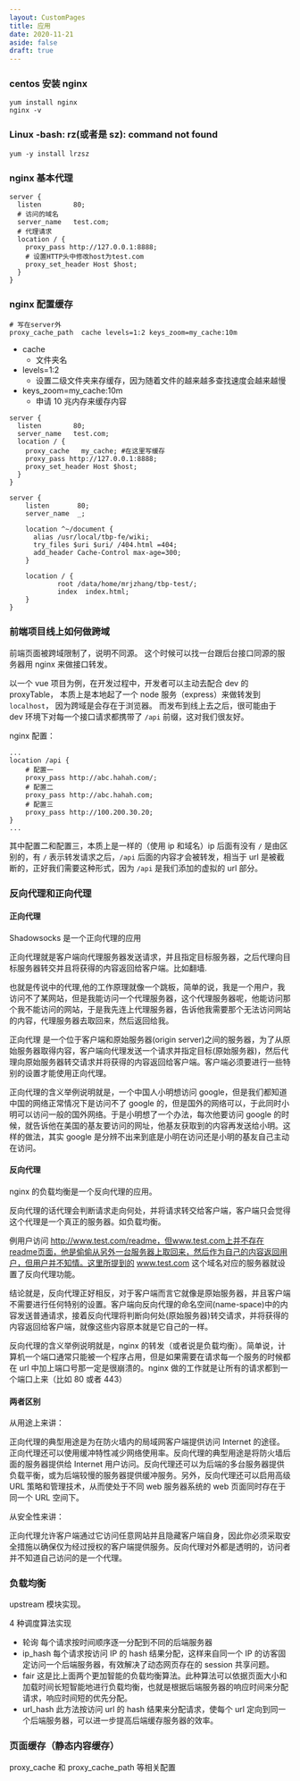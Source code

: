 ```yaml
---
layout: CustomPages
title: 应用
date: 2020-11-21
aside: false
draft: true
---
```


### centos 安装 nginx

```
yum install nginx
nginx -v
```

### Linux -bash: rz(或者是 sz): command not found

```
yum -y install lrzsz
```

### nginx 基本代理

```
server {
  listen        80;
  # 访问的域名
  server_name   test.com;
  # 代理请求
  location / {
    proxy_pass http://127.0.0.1:8888;
    # 设置HTTP头中修改host为test.com
    proxy_set_header Host $host;
  }
}
```

### nginx 配置缓存

```shell
# 写在server外
proxy_cache_path  cache levels=1:2 keys_zoom=my_cache:10m
```

- cache
  - 文件夹名
- levels=1:2
  - 设置二级文件夹来存缓存，因为随着文件的越来越多查找速度会越来越慢
- keys_zoom=my_cache:10m
  - 申请 10 兆内存来缓存内容

```shell
server {
  listen        80;
  server_name   test.com;
  location / {
    proxy_cache   my_cache; #在这里写缓存
    proxy_pass http://127.0.0.1:8888;
    proxy_set_header Host $host;
  }
}
```

```shell
server {
    listen       80;
    server_name  _;

    location ^~/document {
      alias /usr/local/tbp-fe/wiki;
      try_files $uri $uri/ /404.html =404;
      add_header Cache-Control max-age=300;
    }

    location / {
            root /data/home/mrjzhang/tbp-test/;
            index  index.html;
    }
}
```

### 前端项目线上如何做跨域

前端页面被跨域限制了，说明不同源。 这个时候可以找一台跟后台接口同源的服务器用 nginx 来做接口转发。

以一个 vue 项目为例，在开发过程中，开发者可以主动去配合 dev 的 proxyTable， 本质上是本地起了一个 node 服务（express）来做转发到 `localhost`， 因为跨域是会存在于浏览器。 而发布到线上去之后，很可能由于 dev 环境下对每一个接口请求都携带了 `/api` 前缀，这对我们很友好。

nginx 配置：

```
...
location /api {
	# 配置一
	proxy_pass http://abc.hahah.com/;
	# 配置二
	proxy_pass http://abc.hahah.com;
	# 配置三
	proxy_pass http://100.200.30.20;
}
...

```

其中配置二和配置三，本质上是一样的（使用 ip 和域名）ip 后面有没有 `/` 是由区别的，有 `/` 表示转发请求之后，`/api` 后面的内容才会被转发，相当于 url 是被截断的，正好我们需要这种形式，因为 `/api` 是我们添加的虚拟的 url 部分。

### 反向代理和正向代理

#### 正向代理

Shadowsocks 是一个正向代理的应用

正向代理就是客户端向代理服务器发送请求，并且指定目标服务器，之后代理向目标服务器转交并且将获得的内容返回给客户端。比如翻墙.

也就是传说中的代理,他的工作原理就像一个跳板，简单的说，我是一个用户，我访问不了某网站，但是我能访问一个代理服务器，这个代理服务器呢，他能访问那个我不能访问的网站，于是我先连上代理服务器，告诉他我需要那个无法访问网站的内容，代理服务器去取回来，然后返回给我。

正向代理 是一个位于客户端和原始服务器(origin server)之间的服务器，为了从原始服务器取得内容，客户端向代理发送一个请求并指定目标(原始服务器)，然后代理向原始服务器转交请求并将获得的内容返回给客户端。客户端必须要进行一些特别的设置才能使用正向代理。

正向代理的含义举例说明就是，一个中国人小明想访问 google，但是我们都知道中国的网络正常情况下是访问不了 google 的，但是国外的网络可以，于此同时小明可以访问一般的国外网络。于是小明想了一个办法，每次他要访问 google 的时候，就告诉他在美国的基友要访问的网址，他基友获取到的内容再发送给小明。这样的做法，其实 google 是分辨不出来到底是小明在访问还是小明的基友自己主动在访问。

#### 反向代理

nginx 的负载均衡是一个反向代理的应用。

反向代理的话代理会判断请求走向何处，并将请求转交给客户端，客户端只会觉得这个代理是一个真正的服务器。如负载均衡。

例用户访问 http://www.test.com/readme，但www.test.com上并不存在readme页面，他是偷偷从另外一台服务器上取回来，然后作为自己的内容返回用户，但用户并不知情。这里所提到的 www.test.com 这个域名对应的服务器就设置了反向代理功能。

结论就是，反向代理正好相反，对于客户端而言它就像是原始服务器，并且客户端不需要进行任何特别的设置。客户端向反向代理的命名空间(name-space)中的内容发送普通请求，接着反向代理将判断向何处(原始服务器)转交请求，并将获得的内容返回给客户端，就像这些内容原本就是它自己的一样。

反向代理的含义举例说明就是，nginx 的转发（或者说是负载均衡）。简单说，计算机一个端口通常只能被一个程序占用，但是如果需要在请求每一个服务的时候都在 url 中加上端口号那一定是很崩溃的。nginx 做的工作就是让所有的请求都到一个端口上来（比如 80 或者 443）

#### 两者区别

从用途上来讲：

正向代理的典型用途是为在防火墙内的局域网客户端提供访问 Internet 的途径。正向代理还可以使用缓冲特性减少网络使用率。反向代理的典型用途是将防火墙后面的服务器提供给 Internet 用户访问。反向代理还可以为后端的多台服务器提供负载平衡，或为后端较慢的服务器提供缓冲服务。另外，反向代理还可以启用高级 URL 策略和管理技术，从而使处于不同 web 服务器系统的 web 页面同时存在于同一个 URL 空间下。

从安全性来讲：

正向代理允许客户端通过它访问任意网站并且隐藏客户端自身，因此你必须采取安全措施以确保仅为经过授权的客户端提供服务。反向代理对外都是透明的，访问者并不知道自己访问的是一个代理。

### 负载均衡

upstream 模块实现。

4 种调度算法实现

- 轮询 每个请求按时间顺序逐一分配到不同的后端服务器
- ip_hash 每个请求按访问 IP 的 hash 结果分配，这样来自同一个 IP 的访客固定访问一个后端服务器，有效解决了动态网页存在的 session 共享问题。
- fair 这是比上面两个更加智能的负载均衡算法。此种算法可以依据页面大小和加载时间长短智能地进行负载均衡，也就是根据后端服务器的响应时间来分配请求，响应时间短的优先分配。
- url_hash 此方法按访问 url 的 hash 结果来分配请求，使每个 url 定向到同一个后端服务器，可以进一步提高后端缓存服务器的效率。

### 页面缓存（静态内容缓存）

proxy_cache 和 proxy_cache_path 等相关配置
